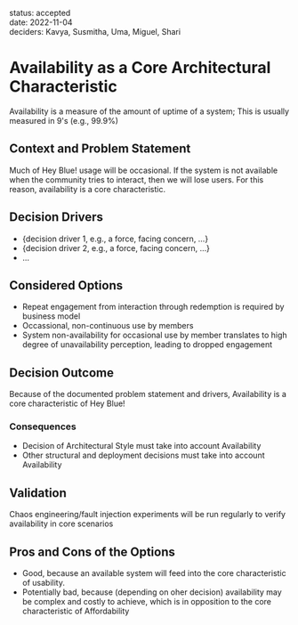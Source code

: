 status: accepted  
date: 2022-11-04  
deciders: Kavya, Susmitha, Uma, Miguel, Shari

# Availability as a Core Architectural Characteristic

Availability is a measure of the amount of uptime of a system; This is usually measured in 9's (e.g., 99.9%)

## Context and Problem Statement

Much of Hey Blue! usage will be occasional. If the system is not available when the community tries to interact, then we will lose users. For this reason, availability is a core characteristic.

## Decision Drivers

- {decision driver 1, e.g., a force, facing concern, …}
- {decision driver 2, e.g., a force, facing concern, …}
- … <!-- numbers of drivers can vary -->

## Considered Options

- Repeat engagement from interaction through redemption is required by business model
- Occassional, non-continuous use by members
- System non-availability for occasional use by member translates to high degree of unavailability perception, leading to dropped engagement

## Decision Outcome

Because of the documented problem statement and drivers, Availability is a core characteristic of Hey Blue!

### Consequences

- Decision of Architectural Style must take into account Availability
- Other structural and deployment decisions must take into account Availability

## Validation

Chaos engineering/fault injection experiments will be run regularly to verify availability in core scenarios

## Pros and Cons of the Options

- Good, because an available system will feed into the core characteristic of usability.
- Potentially bad, because (depending on oher decision) availability may be complex and costly to achieve, which is in opposition to the core characteristic of Affordability
